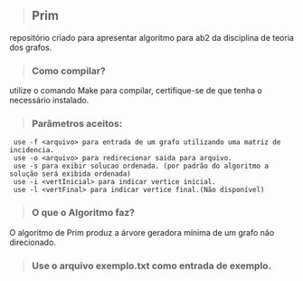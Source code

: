 > ## Prim
  repositório criado para apresentar algoritmo para ab2 da disciplina de teoria dos grafos.
> ### Como compilar?
  utilize o comando Make para compilar, certifique-se de que tenha o necessário instalado.
> ### Parâmetros aceitos:
     use -f <arquivo> para entrada de um grafo utilizando uma matriz de incidencia.
     use -o <arquivo> para redirecionar saida para arquivo.
     use -s para exibir solucao ordenada. (por padrão do algoritmo a solução será exibida ordenada)
     use -i <vertInicial> para indicar vertice inicial.
     use -l <vertFinal> para indicar vertice final.(Não disponível)
> ### O que o Algoritmo faz?
  O algoritmo de Prim produz a árvore geradora mínima de um grafo não direcionado.
> ### Use o arquivo exemplo.txt como entrada de exemplo.
